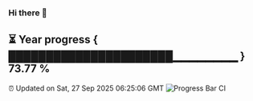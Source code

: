 ### Hi there 👋
⏳ Year progress { ██████████████████████▁▁▁▁▁▁▁▁ } 73.77 %
---
⏰ Updated on Sat, 27 Sep 2025 06:25:06 GMT
![Progress Bar CI](https://github.com/liununu/liununu/workflows/Progress%20Bar%20CI/badge.svg)
